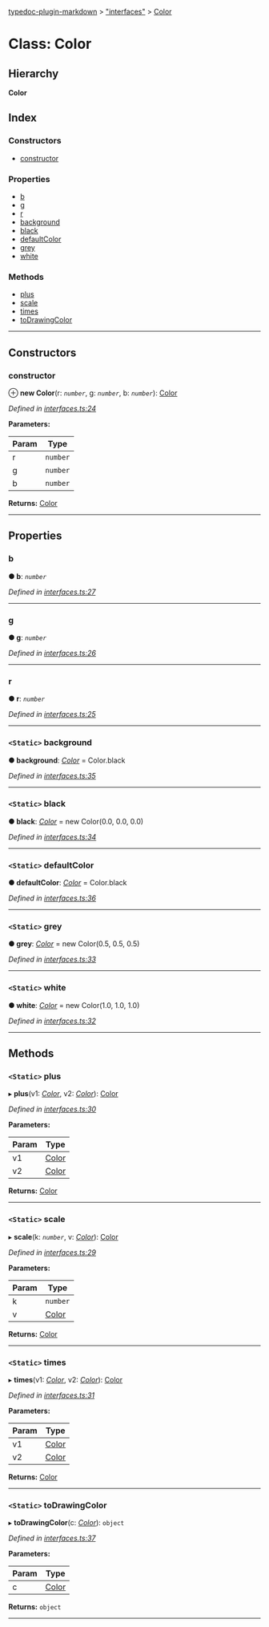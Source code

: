 [typedoc-plugin-markdown](../README.md) > ["interfaces"](../modules/_interfaces_.md) > [Color](../classes/_interfaces_.color.md)

# Class: Color

## Hierarchy

**Color**

## Index

### Constructors

* [constructor](_interfaces_.color.md#constructor)

### Properties

* [b](_interfaces_.color.md#b)
* [g](_interfaces_.color.md#g)
* [r](_interfaces_.color.md#r)
* [background](_interfaces_.color.md#background)
* [black](_interfaces_.color.md#black)
* [defaultColor](_interfaces_.color.md#defaultcolor)
* [grey](_interfaces_.color.md#grey)
* [white](_interfaces_.color.md#white)

### Methods

* [plus](_interfaces_.color.md#plus)
* [scale](_interfaces_.color.md#scale)
* [times](_interfaces_.color.md#times)
* [toDrawingColor](_interfaces_.color.md#todrawingcolor)

---

## Constructors

<a id="constructor"></a>

###  constructor

⊕ **new Color**(r: *`number`*, g: *`number`*, b: *`number`*): [Color](_interfaces_.color.md)

*Defined in [interfaces.ts:24](https://github.com/tgreyjs/typedoc-plugin-markdown/blob/master/test/src/interfaces.ts#L24)*

**Parameters:**

| Param | Type |
| ------ | ------ |
| r | `number` |
| g | `number` |
| b | `number` |

**Returns:** [Color](_interfaces_.color.md)

___

## Properties

<a id="b"></a>

###  b

**● b**: *`number`*

*Defined in [interfaces.ts:27](https://github.com/tgreyjs/typedoc-plugin-markdown/blob/master/test/src/interfaces.ts#L27)*

___
<a id="g"></a>

###  g

**● g**: *`number`*

*Defined in [interfaces.ts:26](https://github.com/tgreyjs/typedoc-plugin-markdown/blob/master/test/src/interfaces.ts#L26)*

___
<a id="r"></a>

###  r

**● r**: *`number`*

*Defined in [interfaces.ts:25](https://github.com/tgreyjs/typedoc-plugin-markdown/blob/master/test/src/interfaces.ts#L25)*

___
<a id="background"></a>

### `<Static>` background

**● background**: *[Color](_interfaces_.color.md)* =  Color.black

*Defined in [interfaces.ts:35](https://github.com/tgreyjs/typedoc-plugin-markdown/blob/master/test/src/interfaces.ts#L35)*

___
<a id="black"></a>

### `<Static>` black

**● black**: *[Color](_interfaces_.color.md)* =  new Color(0.0, 0.0, 0.0)

*Defined in [interfaces.ts:34](https://github.com/tgreyjs/typedoc-plugin-markdown/blob/master/test/src/interfaces.ts#L34)*

___
<a id="defaultcolor"></a>

### `<Static>` defaultColor

**● defaultColor**: *[Color](_interfaces_.color.md)* =  Color.black

*Defined in [interfaces.ts:36](https://github.com/tgreyjs/typedoc-plugin-markdown/blob/master/test/src/interfaces.ts#L36)*

___
<a id="grey"></a>

### `<Static>` grey

**● grey**: *[Color](_interfaces_.color.md)* =  new Color(0.5, 0.5, 0.5)

*Defined in [interfaces.ts:33](https://github.com/tgreyjs/typedoc-plugin-markdown/blob/master/test/src/interfaces.ts#L33)*

___
<a id="white"></a>

### `<Static>` white

**● white**: *[Color](_interfaces_.color.md)* =  new Color(1.0, 1.0, 1.0)

*Defined in [interfaces.ts:32](https://github.com/tgreyjs/typedoc-plugin-markdown/blob/master/test/src/interfaces.ts#L32)*

___

## Methods

<a id="plus"></a>

### `<Static>` plus

▸ **plus**(v1: *[Color](_interfaces_.color.md)*, v2: *[Color](_interfaces_.color.md)*): [Color](_interfaces_.color.md)

*Defined in [interfaces.ts:30](https://github.com/tgreyjs/typedoc-plugin-markdown/blob/master/test/src/interfaces.ts#L30)*

**Parameters:**

| Param | Type |
| ------ | ------ |
| v1 | [Color](_interfaces_.color.md) |
| v2 | [Color](_interfaces_.color.md) |

**Returns:** [Color](_interfaces_.color.md)

___
<a id="scale"></a>

### `<Static>` scale

▸ **scale**(k: *`number`*, v: *[Color](_interfaces_.color.md)*): [Color](_interfaces_.color.md)

*Defined in [interfaces.ts:29](https://github.com/tgreyjs/typedoc-plugin-markdown/blob/master/test/src/interfaces.ts#L29)*

**Parameters:**

| Param | Type |
| ------ | ------ |
| k | `number` |
| v | [Color](_interfaces_.color.md) |

**Returns:** [Color](_interfaces_.color.md)

___
<a id="times"></a>

### `<Static>` times

▸ **times**(v1: *[Color](_interfaces_.color.md)*, v2: *[Color](_interfaces_.color.md)*): [Color](_interfaces_.color.md)

*Defined in [interfaces.ts:31](https://github.com/tgreyjs/typedoc-plugin-markdown/blob/master/test/src/interfaces.ts#L31)*

**Parameters:**

| Param | Type |
| ------ | ------ |
| v1 | [Color](_interfaces_.color.md) |
| v2 | [Color](_interfaces_.color.md) |

**Returns:** [Color](_interfaces_.color.md)

___
<a id="todrawingcolor"></a>

### `<Static>` toDrawingColor

▸ **toDrawingColor**(c: *[Color](_interfaces_.color.md)*): `object`

*Defined in [interfaces.ts:37](https://github.com/tgreyjs/typedoc-plugin-markdown/blob/master/test/src/interfaces.ts#L37)*

**Parameters:**

| Param | Type |
| ------ | ------ |
| c | [Color](_interfaces_.color.md) |

**Returns:** `object`

___

